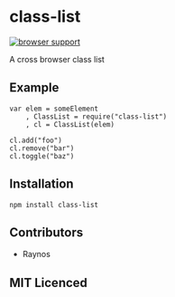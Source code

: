 # class-list

[![browser support][11]][12]

A cross browser class list

## Example

```
var elem = someElement
    , ClassList = require("class-list")
    , cl = ClassList(elem)

cl.add("foo")
cl.remove("bar")
cl.toggle("baz")
```

## Installation

`npm install class-list`

## Contributors

 - Raynos

## MIT Licenced

  [11]: https://ci.testling.com/Raynos/class-list.png
  [12]: https://ci.testling.com/Raynos/class-list

